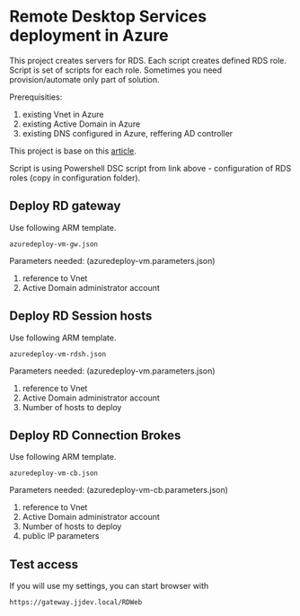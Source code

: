# Remote Desktop Services deployment in Azure
This project creates servers for RDS. Each script creates defined RDS role.
Script is set of scripts for each role. Sometimes you need provision/automate only part of solution.

Prerequisities:
1. existing Vnet in Azure
2. existing Active Domain in Azure 
3. existing DNS configured in Azure, reffering AD controller

This project is base on this <a href="https://github.com/Azure/azure-quickstart-templates/tree/master/rds-deployment">article</a>.

Script is using Powershell DSC script from link above - configuration of RDS roles (copy in configuration folder).

## Deploy RD gateway
Use following ARM template.
```
azuredeploy-vm-gw.json
```
Parameters needed: (azuredeploy-vm.parameters.json)
1. reference to Vnet
2. Active Domain administrator account

## Deploy RD Session hosts
Use following ARM template.
```
azuredeploy-vm-rdsh.json
```
Parameters needed: (azuredeploy-vm.parameters.json)
1. reference to Vnet
2. Active Domain administrator account
3. Number of hosts to deploy

## Deploy RD Connection Brokes
Use following ARM template.
```
azuredeploy-vm-cb.json
```
Parameters needed: (azuredeploy-vm-cb.parameters.json)
1. reference to Vnet
2. Active Domain administrator account
3. Number of hosts to deploy
4. public IP parameters

## Test access
If you will use my settings, you can start browser with
```
https://gateway.jjdev.local/RDWeb
```
